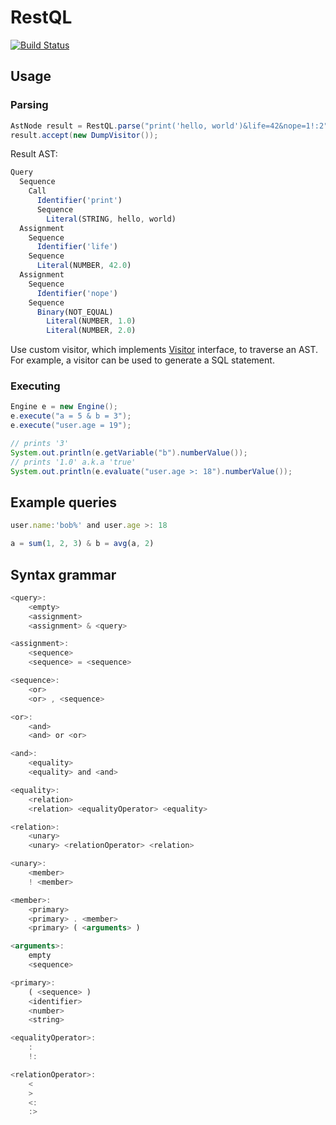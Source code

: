# RestQL
[![Build Status](https://travis-ci.org/paidgeek/restql.svg?branch=master)](https://travis-ci.org/paidgeek/restql)

## Usage

### Parsing
```java
AstNode result = RestQL.parse("print('hello, world')&life=42&nope=1!:2");
result.accept(new DumpVisitor());
```

Result AST:
```js
Query
  Sequence
    Call
      Identifier('print')
      Sequence
        Literal(STRING, hello, world)
  Assignment
    Sequence
      Identifier('life')
    Sequence
      Literal(NUMBER, 42.0)
  Assignment
    Sequence
      Identifier('nope')
    Sequence
      Binary(NOT_EQUAL)
        Literal(NUMBER, 1.0)
        Literal(NUMBER, 2.0)

```
Use custom visitor, which implements [Visitor](https://github.com/paidgeek/restql/blob/master/src/main/java/com/moybl/restql/ast/Visitor.java) interface, to traverse an AST. For example, a visitor can be used to generate a SQL statement.

### Executing
```java
Engine e = new Engine();
e.execute("a = 5 & b = 3");
e.execute("user.age = 19");

// prints '3'
System.out.println(e.getVariable("b").numberValue());
// prints '1.0' a.k.a 'true'
System.out.println(e.evaluate("user.age >: 18").numberValue());
```

## Example queries
```js
user.name:'bob%' and user.age >: 18
```
```js
a = sum(1, 2, 3) & b = avg(a, 2)
```

## Syntax grammar

```js
<query>:
    <empty>
    <assignment>
    <assignment> & <query>

<assignment>:
    <sequence>
    <sequence> = <sequence>

<sequence>:
    <or>
    <or> , <sequence>

<or>:
    <and>
    <and> or <or>

<and>:
    <equality>
    <equality> and <and>

<equality>:
    <relation>
    <relation> <equalityOperator> <equality>

<relation>:
    <unary>
    <unary> <relationOperator> <relation>

<unary>:
    <member>
    ! <member>

<member>:
    <primary>
    <primary> . <member>
    <primary> ( <arguments> )

<arguments>:
    empty
    <sequence>

<primary>:
    ( <sequence> )
    <identifier>
    <number>
    <string>

<equalityOperator>:
    :
    !:

<relationOperator>:
    <
    >
    <:
    :>
```

